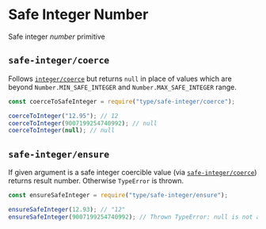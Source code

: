 # Safe Integer Number

Safe integer _number_ primitive






































<extoc></extoc>

## `safe-integer/coerce`

Follows [`integer/coerce`](integer.md#integercoerce) but returns `null` in place of values which are beyond `Number.MIN_SAFE_INTEGER` and `Number.MAX_SAFE_INTEGER` range.

```javascript
const coerceToSafeInteger = require("type/safe-integer/coerce");

coerceToInteger("12.95"); // 12
coerceToInteger(9007199254740992); // null
coerceToInteger(null); // null
```

## `safe-integer/ensure`

If given argument is a safe integer coercible value (via [`safe-integer/coerce`](#safe-integercoerce)) returns result number.
Otherwise `TypeError` is thrown.

```javascript
const ensureSafeInteger = require("type/safe-integer/ensure");

ensureSafeInteger(12.93); // "12"
ensureSafeInteger(9007199254740992); // Thrown TypeError: null is not a safe integer
```
